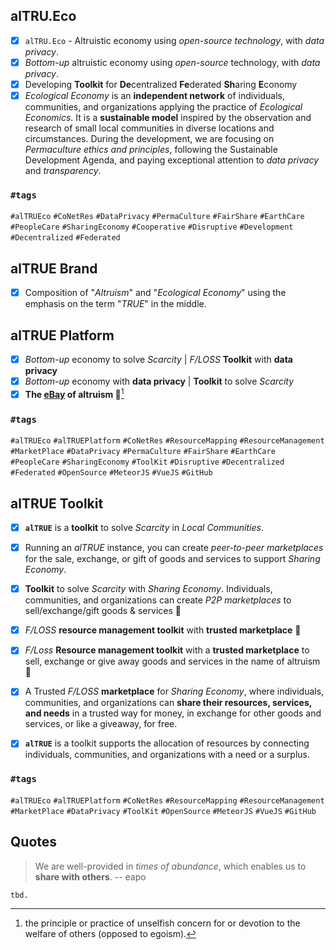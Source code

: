 ## alTRU.Eco
- [x] `alTRU.Eco` - Altruistic economy using _open-source technology_, with _data privacy_.
- [x] _Bottom-up_ altruistic economy using _open-source_ technology, with _data privacy_.
- [x] Developing **Toolkit** for **De**centralized **Fe**derated **Sh**aring **E**conomy
- [x] _Ecological Economy_ is an **independent network** of individuals, communities, and organizations applying the practice of _Ecological Economics_. It is a **sustainable model** inspired by the observation and research of small local communities in diverse locations and circumstances. During the development, we are focusing on _Permaculture ethics and principles_, following the Sustainable Development Agenda, and paying exceptional attention to _data privacy_ and _transparency_.

### `#tags`
`#alTRUEco` `#CoNetRes` `#DataPrivacy` `#PermaCulture` `#FairShare` `#EarthCare` `#PeopleCare` `#SharingEconomy` `#Cooperative` `#Disruptive` `#Development` `#Decentralized` `#Federated`

## alTRUE Brand
- [x] Composition of "_Altruism_" and "_Ecological Economy_" using the emphasis on the term "_TRUE_" in the middle.

## alTRUE Platform
- [x] _Bottom-up_ economy to solve _Scarcity_ | _F/LOSS_ **Toolkit** with **data privacy**
- [x] _Bottom-up_ economy with **data privacy** | **Toolkit** to solve _Scarcity_
- [x] **The [eBay](https://en.wikipedia.org/wiki/EBay) of altruism 💝**[^altruism]

### `#tags`
`#alTRUEco` `#alTRUEPlatform` `#CoNetRes` `#ResourceMapping` `#ResourceManagement` `#MarketPlace` `#DataPrivacy` `#PermaCulture` `#FairShare` `#EarthCare` `#PeopleCare` `#SharingEconomy` `#ToolKit` `#Disruptive` `#Decentralized` `#Federated` `#OpenSource` `#MeteorJS` `#VueJS` `#GitHub`

## alTRUE Toolkit
- [x] **`alTRUE`** is a **toolkit** to solve _Scarcity_ in _Local Communities_.
- [x] Running an _alTRUE_ instance, you can create _peer-to-peer marketplaces_ for the sale, exchange, or gift of goods and services to support _Sharing Economy_.
- [x] **Toolkit** to solve _Scarcity_ with _Sharing Economy_. Individuals, communities, and organizations can create _P2P marketplaces_ to sell/exchange/gift goods & services 💝
- [x] *F/LOSS* **resource management toolkit** with **trusted marketplace** 💝
- [x] *F/Loss* **Resource management toolkit** with a **trusted marketplace** to sell, exchange or give away goods and services in the name of altruism 💝
- [x] A Trusted _F/LOSS_ **marketplace** for _Sharing Economy_, where individuals, communities, and organizations can **share their resources, services, and needs** in a trusted way for money, in exchange for other goods and services, or like a giveaway, for free.
- [x] **`alTRUE`** is a toolkit supports the allocation of resources by connecting individuals, communities, and organizations with a need or a surplus.


### `#tags`
`#alTRUEco` `#alTRUEPlatform` `#CoNetRes` `#ResourceMapping` `#ResourceManagement` `#MarketPlace` `#DataPrivacy` `#ToolKit` `#OpenSource` `#MeteorJS` `#VueJS` `#GitHub`

[^altruism]: the principle or practice of unselfish concern for or devotion to the welfare of others (opposed to egoism).
[^Altruist]: a person unselfishly concerned for or devoted to the welfare of others (opposed to egoist).
[^FLOSS]: Free/Libre Open-Source Software; Libre: maintains the software user's civil liberty rights

## Quotes
> We are well-provided in _times of abundance_, which enables us to **share with others**.
> -- eapo

`tbd.`
